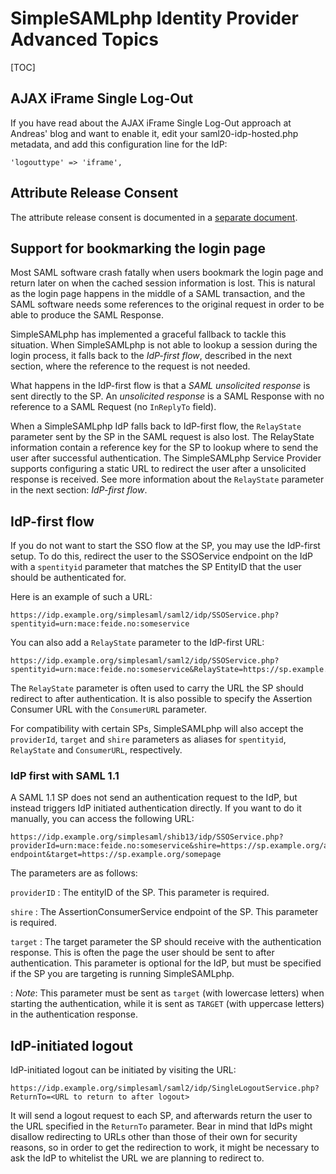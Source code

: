 SimpleSAMLphp Identity Provider Advanced Topics
===============================================

[TOC]

AJAX iFrame Single Log-Out
--------------------------

If you have read about the AJAX iFrame Single Log-Out approach at Andreas' blog and want to enable it, edit your saml20-idp-hosted.php metadata, and add this configuration line for the IdP:

	'logouttype' => 'iframe',


Attribute Release Consent
-------------------------

The attribute release consent is documented in a [separate document](/docs/contrib_modules/consent/consent.html).


Support for bookmarking the login page
--------------------------------------

Most SAML software crash fatally when users bookmark the login page and return later on when the cached session information is lost. This is natural as the login page happens in the middle of a SAML transaction, and the SAML software needs some references to the original request in order to be able to produce the SAML Response.

SimpleSAMLphp has implemented a graceful fallback to tackle this situation. When SimpleSAMLphp is not able to lookup a session during the login process, it falls back to the *IdP-first flow*, described in the next section, where the reference to the request is not needed.

What happens in the IdP-first flow is that a *SAML unsolicited response* is sent directly to the SP. An *unsolicited response* is a SAML Response with no reference to a SAML Request (no `InReplyTo` field). 

When a SimpleSAMLphp IdP falls back to IdP-first flow, the `RelayState` parameter sent by the SP in the SAML request is also lost. The RelayState information contain a reference key for the SP to lookup where to send the user after successful authentication. The SimpleSAMLphp Service Provider supports configuring a static URL to redirect the user after a unsolicited response is received. See more information about the `RelayState` parameter in the next section: *IdP-first flow*.


IdP-first flow
--------------

If you do not want to start the SSO flow at the SP, you may use the IdP-first setup. To do this, redirect the user to the SSOService endpoint on the IdP with a `spentityid` parameter that matches the SP EntityID that the user should be authenticated for.

Here is an example of such a URL:

	https://idp.example.org/simplesaml/saml2/idp/SSOService.php?spentityid=urn:mace:feide.no:someservice

You can also add a `RelayState` parameter to the IdP-first URL:

	https://idp.example.org/simplesaml/saml2/idp/SSOService.php?spentityid=urn:mace:feide.no:someservice&RelayState=https://sp.example.org/somepage

The `RelayState` parameter is often used to carry the URL the SP should redirect to after authentication. It is also possible to specify the Assertion
Consumer URL with the `ConsumerURL` parameter.

For compatibility with certain SPs, SimpleSAMLphp will also accept the
`providerId`, `target` and `shire` parameters as aliases for `spentityid`,
`RelayState` and `ConsumerURL`, respectively.


### IdP first with SAML 1.1

A SAML 1.1 SP does not send an authentication request to the IdP, but instead triggers IdP initiated authentication directly.
If you want to do it manually, you can access the following URL:

	https://idp.example.org/simplesaml/shib13/idp/SSOService.php?providerId=urn:mace:feide.no:someservice&shire=https://sp.example.org/acs-endpoint&target=https://sp.example.org/somepage

The parameters are as follows:

`providerID`
:   The entityID of the SP.
    This parameter is required.

`shire`
:   The AssertionConsumerService endpoint of the SP.
    This parameter is required.

`target`
:   The target parameter the SP should receive with the authentication response.
    This is often the page the user should be sent to after authentication.
    This parameter is optional for the IdP, but must be specified if the SP you are targeting is running SimpleSAMLphp.

:   *Note*: This parameter must be sent as `target` (with lowercase letters) when starting the authentication, while it is sent as `TARGET` (with uppercase letters) in the authentication response.


IdP-initiated logout
--------------------

IdP-initiated logout can be initiated by visiting the URL:

    https://idp.example.org/simplesaml/saml2/idp/SingleLogoutService.php?ReturnTo=<URL to return to after logout>

It will send a logout request to each SP, and afterwards return the user to the URL specified in the `ReturnTo` parameter. Bear in mind that IdPs might disallow redirecting to URLs other than those of their own for security reasons, so in order to get the redirection to work, it might be necessary to ask the IdP to whitelist the URL we are planning to redirect to.
